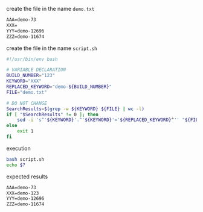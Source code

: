 

create the file in the name `demo.txt`

```txt
AAA=demo-73
XXX=
YYY=demo-12696
ZZZ=demo-11674
```

create the file in the name `script.sh`

```bash
#!/usr/bin/env bash

# VARIABLE DECLARATION 
BUILD_NUMBER="123"
KEYWORD="XXX"
REPLACED_KEYWORD="demo-${BUILD_NUMBER}"
FILE="demo.txt"

# DO NOT CHANGE
SearchResults=$(grep -w ${KEYWORD} ${FILE} | wc -l)
if [ "$SearchResults" != 0 ]; then
    sed -i 's^'${KEYWORD}'.^'${KEYWORD}'='${REPLACED_KEYWORD}^'' "${FILE}"
else
    exit 1
fi
```

execution

```bash
bash script.sh
echo $?
```

expected results

```txt
AAA=demo-73
XXX=demo-123
YYY=demo-12696
ZZZ=demo-11674
```
